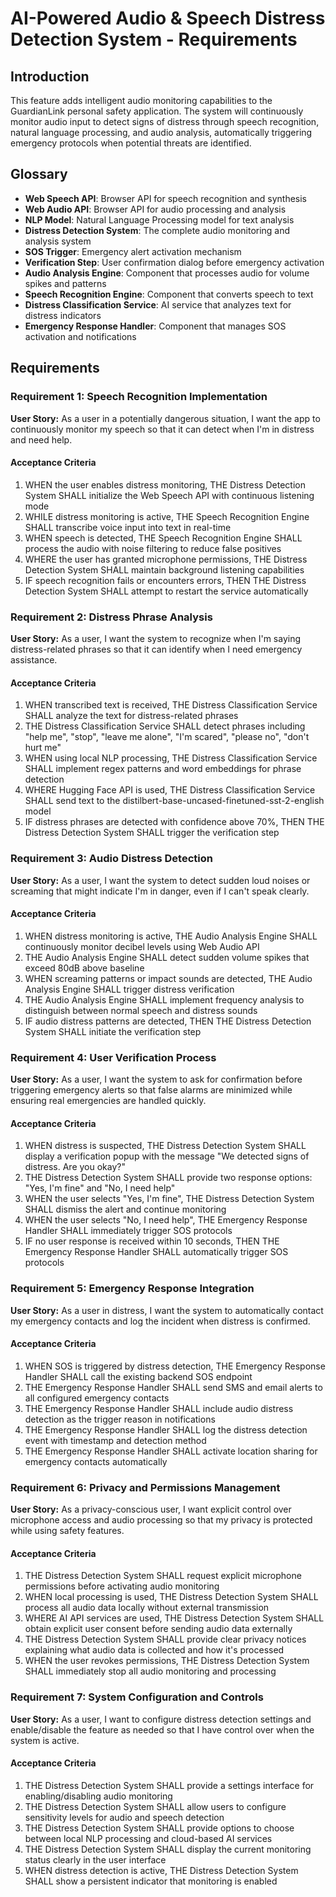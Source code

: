 # AI-Powered Audio & Speech Distress Detection System - Requirements

## Introduction

This feature adds intelligent audio monitoring capabilities to the GuardianLink personal safety application. The system will continuously monitor audio input to detect signs of distress through speech recognition, natural language processing, and audio analysis, automatically triggering emergency protocols when potential threats are identified.

## Glossary

- **Web Speech API**: Browser API for speech recognition and synthesis
- **Web Audio API**: Browser API for audio processing and analysis
- **NLP Model**: Natural Language Processing model for text analysis
- **Distress Detection System**: The complete audio monitoring and analysis system
- **SOS Trigger**: Emergency alert activation mechanism
- **Verification Step**: User confirmation dialog before emergency activation
- **Audio Analysis Engine**: Component that processes audio for volume spikes and patterns
- **Speech Recognition Engine**: Component that converts speech to text
- **Distress Classification Service**: AI service that analyzes text for distress indicators
- **Emergency Response Handler**: Component that manages SOS activation and notifications

## Requirements

### Requirement 1: Speech Recognition Implementation

**User Story:** As a user in a potentially dangerous situation, I want the app to continuously monitor my speech so that it can detect when I'm in distress and need help.

#### Acceptance Criteria

1. WHEN the user enables distress monitoring, THE Distress Detection System SHALL initialize the Web Speech API with continuous listening mode
2. WHILE distress monitoring is active, THE Speech Recognition Engine SHALL transcribe voice input into text in real-time
3. WHEN speech is detected, THE Speech Recognition Engine SHALL process the audio with noise filtering to reduce false positives
4. WHERE the user has granted microphone permissions, THE Distress Detection System SHALL maintain background listening capabilities
5. IF speech recognition fails or encounters errors, THEN THE Distress Detection System SHALL attempt to restart the service automatically

### Requirement 2: Distress Phrase Analysis

**User Story:** As a user, I want the system to recognize when I'm saying distress-related phrases so that it can identify when I need emergency assistance.

#### Acceptance Criteria

1. WHEN transcribed text is received, THE Distress Classification Service SHALL analyze the text for distress-related phrases
2. THE Distress Classification Service SHALL detect phrases including "help me", "stop", "leave me alone", "I'm scared", "please no", "don't hurt me"
3. WHEN using local NLP processing, THE Distress Classification Service SHALL implement regex patterns and word embeddings for phrase detection
4. WHERE Hugging Face API is used, THE Distress Classification Service SHALL send text to the distilbert-base-uncased-finetuned-sst-2-english model
5. IF distress phrases are detected with confidence above 70%, THEN THE Distress Detection System SHALL trigger the verification step

### Requirement 3: Audio Distress Detection

**User Story:** As a user, I want the system to detect sudden loud noises or screaming that might indicate I'm in danger, even if I can't speak clearly.

#### Acceptance Criteria

1. WHEN distress monitoring is active, THE Audio Analysis Engine SHALL continuously monitor decibel levels using Web Audio API
2. THE Audio Analysis Engine SHALL detect sudden volume spikes that exceed 80dB above baseline
3. WHEN screaming patterns or impact sounds are detected, THE Audio Analysis Engine SHALL trigger distress verification
4. THE Audio Analysis Engine SHALL implement frequency analysis to distinguish between normal speech and distress sounds
5. IF audio distress patterns are detected, THEN THE Distress Detection System SHALL initiate the verification step

### Requirement 4: User Verification Process

**User Story:** As a user, I want the system to ask for confirmation before triggering emergency alerts so that false alarms are minimized while ensuring real emergencies are handled quickly.

#### Acceptance Criteria

1. WHEN distress is suspected, THE Distress Detection System SHALL display a verification popup with the message "We detected signs of distress. Are you okay?"
2. THE Distress Detection System SHALL provide two response options: "Yes, I'm fine" and "No, I need help"
3. WHEN the user selects "Yes, I'm fine", THE Distress Detection System SHALL dismiss the alert and continue monitoring
4. WHEN the user selects "No, I need help", THE Emergency Response Handler SHALL immediately trigger SOS protocols
5. IF no user response is received within 10 seconds, THEN THE Emergency Response Handler SHALL automatically trigger SOS protocols

### Requirement 5: Emergency Response Integration

**User Story:** As a user in distress, I want the system to automatically contact my emergency contacts and log the incident when distress is confirmed.

#### Acceptance Criteria

1. WHEN SOS is triggered by distress detection, THE Emergency Response Handler SHALL call the existing backend SOS endpoint
2. THE Emergency Response Handler SHALL send SMS and email alerts to all configured emergency contacts
3. THE Emergency Response Handler SHALL include audio distress detection as the trigger reason in notifications
4. THE Emergency Response Handler SHALL log the distress detection event with timestamp and detection method
5. THE Emergency Response Handler SHALL activate location sharing for emergency contacts automatically

### Requirement 6: Privacy and Permissions Management

**User Story:** As a privacy-conscious user, I want explicit control over microphone access and audio processing so that my privacy is protected while using safety features.

#### Acceptance Criteria

1. THE Distress Detection System SHALL request explicit microphone permissions before activating audio monitoring
2. WHEN local processing is used, THE Distress Detection System SHALL process all audio data locally without external transmission
3. WHERE AI API services are used, THE Distress Detection System SHALL obtain explicit user consent before sending audio data externally
4. THE Distress Detection System SHALL provide clear privacy notices explaining what audio data is collected and how it's processed
5. WHEN the user revokes permissions, THE Distress Detection System SHALL immediately stop all audio monitoring and processing

### Requirement 7: System Configuration and Controls

**User Story:** As a user, I want to configure distress detection settings and enable/disable the feature as needed so that I have control over when the system is active.

#### Acceptance Criteria

1. THE Distress Detection System SHALL provide a settings interface for enabling/disabling audio monitoring
2. THE Distress Detection System SHALL allow users to configure sensitivity levels for audio and speech detection
3. THE Distress Detection System SHALL provide options to choose between local NLP processing and cloud-based AI services
4. THE Distress Detection System SHALL display the current monitoring status clearly in the user interface
5. WHEN distress detection is active, THE Distress Detection System SHALL show a persistent indicator that monitoring is enabled